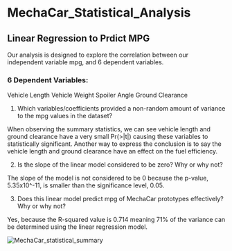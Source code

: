 # MechaCar_Statistical_Analysis

## Linear Regression to Prdict MPG
Our analysis is designed to explore the correlation between our independent variable mpg, and 6 dependent variables.
### 6 Dependent Variables:
Vehicle Length
Vehicle Weight
Spoiler Angle
Ground Clearance

1. Which variables/coefficients provided a non-random amount of variance to the mpg values in the dataset?

When observing the summary statistics, we can see vehicle length and ground clearance have a very small Pr(>|t|) causing these variables to statistically significant. Another way to express the conclusion is to say the vehicle length and ground clearance have an effect on the fuel efficiency.

2. Is the slope of the linear model considered to be zero? Why or why not?

The slope of the model is not considered to be 0 because the p-value, 5.35x10^-11, is smaller than the significance level, 0.05.

3. Does this linear model predict mpg of MechaCar prototypes effectively? Why or why not?

Yes, because the R-squared value is 0.714 meaning 71% of the variance can be determined using the linear regression model.

![MechaCar_statistical_summary](https://user-images.githubusercontent.com/99375741/173197179-2c894988-9d93-49ab-95f2-c1e9a38fe25e.png)
